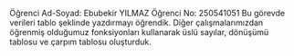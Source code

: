Öğrenci Ad-Soyad: Ebubekir YILMAZ
Öğrenci No: 250541051
Bu görevde verileri tablo şeklinde yazdırmayı öğrendik.
Diğer çalışmalarımızdan öğrenmiş olduğumuz fonksiyonları kullanarak üslü sayılar, dönüşümü tablosu ve çarpım tablosu oluşturduk.


